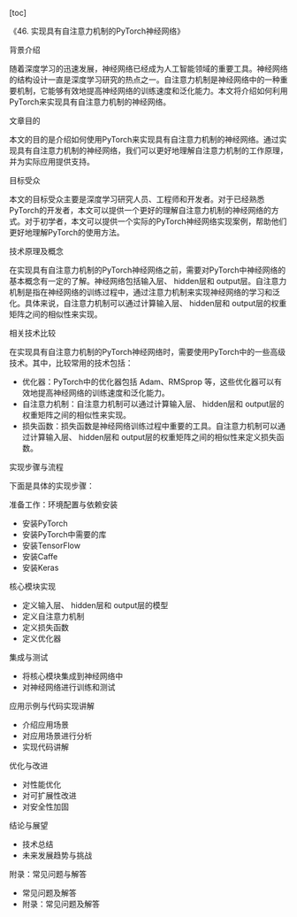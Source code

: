 
[toc]                    
                
                
《46. 实现具有自注意力机制的PyTorch神经网络》

背景介绍

随着深度学习的迅速发展，神经网络已经成为人工智能领域的重要工具。神经网络的结构设计一直是深度学习研究的热点之一。自注意力机制是神经网络中的一种重要机制，它能够有效地提高神经网络的训练速度和泛化能力。本文将介绍如何利用PyTorch来实现具有自注意力机制的神经网络。

文章目的

本文的目的是介绍如何使用PyTorch来实现具有自注意力机制的神经网络。通过实现具有自注意力机制的神经网络，我们可以更好地理解自注意力机制的工作原理，并为实际应用提供支持。

目标受众

本文的目标受众主要是深度学习研究人员、工程师和开发者。对于已经熟悉PyTorch的开发者，本文可以提供一个更好的理解自注意力机制的神经网络的方式。对于初学者，本文可以提供一个实际的PyTorch神经网络实现案例，帮助他们更好地理解PyTorch的使用方法。

技术原理及概念

在实现具有自注意力机制的PyTorch神经网络之前，需要对PyTorch中神经网络的基本概念有一定的了解。神经网络包括输入层、 hidden层和 output层。自注意力机制是指在神经网络的训练过程中，通过注意力机制来实现神经网络的学习和泛化。具体来说，自注意力机制可以通过计算输入层、 hidden层和 output层的权重矩阵之间的相似性来实现。

相关技术比较

在实现具有自注意力机制的PyTorch神经网络时，需要使用PyTorch中的一些高级技术。其中，比较常用的技术包括：

- 优化器：PyTorch中的优化器包括 Adam、RMSprop 等，这些优化器可以有效地提高神经网络的训练速度和泛化能力。
- 自注意力机制：自注意力机制可以通过计算输入层、 hidden层和 output层的权重矩阵之间的相似性来实现。
- 损失函数：损失函数是神经网络训练过程中重要的工具。自注意力机制可以通过计算输入层、 hidden层和 output层的权重矩阵之间的相似性来定义损失函数。

实现步骤与流程

下面是具体的实现步骤：

准备工作：环境配置与依赖安装

- 安装PyTorch
- 安装PyTorch中需要的库
- 安装TensorFlow
- 安装Caffe
- 安装Keras

核心模块实现

- 定义输入层、 hidden层和 output层的模型
- 定义自注意力机制
- 定义损失函数
- 定义优化器

集成与测试

- 将核心模块集成到神经网络中
- 对神经网络进行训练和测试

应用示例与代码实现讲解

- 介绍应用场景
- 对应用场景进行分析
- 实现代码讲解

优化与改进

- 对性能优化
- 对可扩展性改进
- 对安全性加固

结论与展望

- 技术总结
- 未来发展趋势与挑战

附录：常见问题与解答

- 常见问题及解答
- 附录：常见问题及解答

